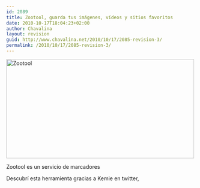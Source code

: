 ```yaml
---
id: 2089
title: Zootool, guarda tus imágenes, vídeos y sitios favoritos
date: 2010-10-17T18:04:23+02:00
author: Chavalina
layout: revision
guid: http://www.chavalina.net/2010/10/17/2085-revision-3/
permalink: /2010/10/17/2085-revision-3/
---
```

[<img class="aligncenter size-large wp-image-2086" title="Zootool" src="http://www.chavalina.net/imagenes/2010/10/Zootool_1287334465404-500x264.png" alt="Zootool" width="500" height="264" srcset="http://www.chavalina.net/imagenes/2010/10/Zootool_1287334465404-500x264.png 500w, http://www.chavalina.net/imagenes/2010/10/Zootool_1287334465404-300x158.png 300w, http://www.chavalina.net/imagenes/2010/10/Zootool_1287334465404.png 786w" sizes="(max-width: 500px) 100vw, 500px" />](http://zootool.com)

Zootool es un servicio de marcadores

Descubrí esta herramienta gracias a Kemie en twitter,